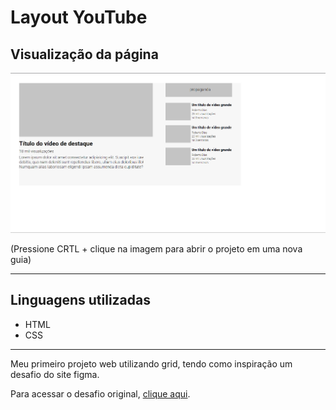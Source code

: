 # Layout YouTube

## Visualização da página
[<img src="./src/design/desktop.png">](https://duardohenrique.github.io/layout-youtube/)

(Pressione CRTL + clique na imagem para abrir o projeto em uma nova guia)

<hr>

## Linguagens utilizadas
- HTML
- CSS

<hr>

<p>Meu primeiro projeto web utilizando grid, tendo como inspiração  um desafio do site figma.</p>
<p>Para acessar o desafio original, <a href="https://www.figma.com/file/jV5WYS3zYZD447V61yc1Ch/Desafio-CSS-Avan%C3%A7ado?node-id=0%3A1&t=uJ9sRW746RIZ6ZVl-0">clique aqui</a>.</p>